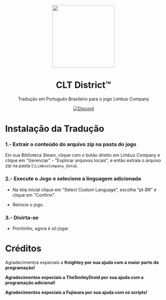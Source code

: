 <div align="center">
<a href="https://github.com/Eike-Felipe/LimbusCompanyBrazilianTranslationTeam">
   <img src="https://github.com/user-attachments/assets/ad72ac35-21f9-4b47-a578-20affbe558fb" width="200" height="200" />
</a>
   
# CLT District™
Tradução em Português Brasileiro para o jogo Limbus Company

[![Discord](https://img.shields.io/badge/Servidor%20do%20Mille-641E16?style=plastic&logo=discord&logoColor=473DBF&link=https://discord.gg/PPpFyyzZgY)](https://discord.gg/PPpFyyzZgY)
</div>


# Instalação da Tradução

### 1.- Extrair o conteúdo do arquivo zip na pasta do jogo

   Em sua Biblioteca Steam, clique com o botão direito em Limbus Company e clique em "Gerenciar" - "Explorar arquivos locais", e então extraia o arquivo zip na pasta (``\LimbusCompany_Data``).

### 2.- Execute o Jogo e selecione a linguagem adicionada

   - Na tela inicial clique em "Select Custom Language", escolha "pt-BR" e clique em "Confirm".

   - Reinicie o jogo.

### 3.- Divirta-se

   - Prontinho, agora é só jogar.


# Créditos
Agradecimentos especiais a <b>Knightey<b> por sua ajuda com a maior parte da programação!

Agradecimentos especiais a <b>TheSmileyDroid<b> por sua ajuda com a programação adicional!

Agradecimentos especiais a <b>Fujiwara<b> por sua ajuda com os scripts!
